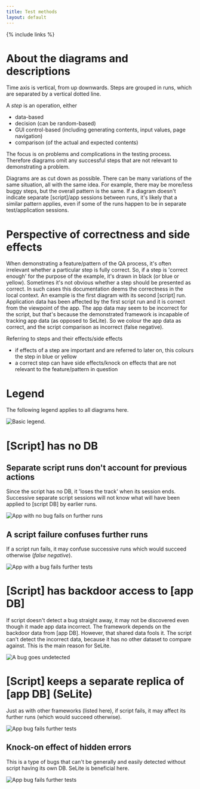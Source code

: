 ```yaml
---
title: Test methods
layout: default
---
```

{% include links %}

# About the diagrams and descriptions #
Time axis is vertical, from up downwards. Steps are grouped in runs, which are separated by a vertical dotted line.

A _step_ is an operation, either

  * data-based
  * decision (can be random-based)
  * GUI control-based (including generating contents, input values, page navigation)
  * comparison (of the actual and expected contents)

The focus is on problems and complications in the testing process. Therefore diagrams omit any successful steps that are not relevant to demonstrating a problem.

Diagrams are as cut down as possible. There can be many variations of the same situation, all with the same idea. For example, there may be more/less buggy steps, but the overall pattern is the same. If a diagram doesn't indicate separate [script]/app sessions between runs, it's likely that a similar pattern applies, even if some of the runs happen to be in separate test/application sessions.

# Perspective of correctness and side effects #
When demonstrating a feature/pattern of the QA process, it's often irrelevant whether a particular step is fully correct. So, if a step is 'correct enough' for the purpose of the example, it's drawn in black (or blue or yellow).
Sometimes it's not obvious whether a step should be presented as correct. In such cases this documentation deems the correctness in the local context. An example is the first diagram with its second [script] run. Application data has been affected by the first script run and it is correct from the viewpoint of the app. The app data may seem to be incorrect for the script, but that's because the demonstrated framework is incapable of tracking app data (as opposed to SeLite). So we colour the app data as correct, and the script comparison as incorrect (false negative).

Referring to steps and their effects/side effects

  * if effects of a step are important and are referred to later on, this colours the step in blue or yellow
  * a correct step can have  side effects/knock on effects that are not relevant to the feature/pattern in question

# Legend #
The following legend applies to all diagrams here.

![Basic legend](https://raw.githubusercontent.com/selite/selite/master/diagrams/legend_basic.png).

# [Script] has no DB #

## Separate script runs don't account for previous actions
Since the script has no DB, it 'loses the track' when its session ends. Successive separate script sessions will not know what will have been applied to [script DB] by earlier runs.

![App with no bug fails on further runs](https://raw.githubusercontent.com/selite/selite/master/diagrams/test_has_no_data/app_no_bug_fails_further_runs.png)

## A script failure confuses further runs
If a script run fails, it may confuse successive runs which would succeed otherwise (_false negative_<!--TODO check terminilogy-->).

![App with a bug fails further tests](https://raw.githubusercontent.com/selite/selite/master/diagrams/test_has_no_data/app_bug_fails_all_runs.png)

# [Script] has backdoor access to [app DB]
If script doesn't detect a bug straight away, it may not be discovered even though it made app data incorrect. The framework depends on the backdoor data from [app DB]. However, that shared data fools it. The script can't detect the incorrect data, because it has no other dataset to compare against. This is the main reason for SeLite.

![A bug goes undetected](https://raw.githubusercontent.com/selite/selite/master/diagrams/test_backdoor_data/app_bug_goes_undetected.png)

# [Script] keeps a separate replica of [app DB] (SeLite)
Just as with other frameworks (listed here), if script fails, it may affect its further runs (which would succeed otherwise).

![App bug fails further tests](https://raw.githubusercontent.com/selite/selite/master/diagrams/test_has_data/app_bug_fails_all_runs.png)

## Knock-on effect of hidden errors ##
This is a type of bugs that can't be generally and easily detected without script having its own DB. SeLite is beneficial here.

![App bug fails further tests](https://raw.githubusercontent.com/selite/selite/master/diagrams/test_has_data/app_bug_fails_further_runs.png)